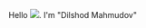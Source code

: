 Hello <img src="https://media4.giphy.com/media/EK24OWrJSy1GkkNu0y/giphy.gif?cid=ecf05e47gkhfxa0i0b5y1pu4d63rp3g9mqe8s7ms99so6935&rid=giphy.gif&ct=g">. I'm "Dilshod Mahmudov"
